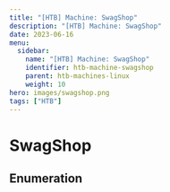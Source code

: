 ```yaml
---
title: "[HTB] Machine: SwagShop"
description: "[HTB] Machine: SwagShop"
date: 2023-06-16
menu:
  sidebar:
    name: "[HTB] Machine: SwagShop"
    identifier: htb-machine-swagshop
    parent: htb-machines-linux
    weight: 10
hero: images/swagshop.png
tags: ["HTB"]
---
```


# SwagShop
## Enumeration